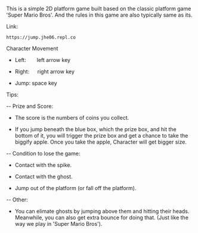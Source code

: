 This is a simple 2D platform game built based on the classic platform game 'Super Mario Bros'.  And the rules in this game are also typically same as its.

Link: 
    
    https://jump.jhe06.repl.co

Character Movement

- Left:    left arrow key
 
- Right:   right arrow key
 
- Jump:      space key


Tips:

-- Prize and Score:

- The score is the numbers of coins you collect.

- If you jump beneath the blue box, which the prize box, and hit the bottom of it, you will trigger the prize box and get a chance to take the biggify apple.  Once you take the apple, Character will get bigger size.

-- Condition to lose the game:
- Contact with the spike.

- Contact with the ghost.

- Jump out of the platform (or fall off the platform).

-- Other:
- You can elimate ghosts by jumping above them and hitting their heads.   Meanwhile, you can also get extra bounce for doing that. (Just like the way we play in 'Super Mario Bros').
